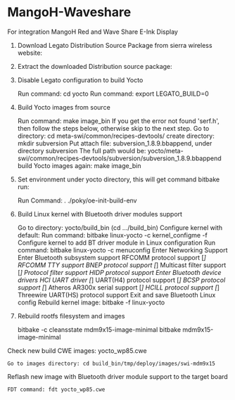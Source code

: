 # MangoH-Waveshare
For integration MangoH Red and Wave Share E-Ink Display


1. Download Legato Distribution Source Package from sierra wireless website:

    <!--i Yocto Source (Around 4 GB)
    The file name is Legato-Dist-Source-mdm9x15-SWI9X15Y_07.10.04.00.tar.bz2--!>

2. Extract the downloaded Distribution source package:

    <!-- i Run command: tar -xvjf Legato-Dist-Source-mdm9x15-SWI9X15Y_07.10.04.00.tar.bz2--!>

3. Disable Legato configuration to build Yocto

    Run command: cd yocto
    Run command: export LEGATO_BUILD=0

4. Build Yocto images from source

    Run command: make image_bin
    If you get the error not found 'serf.h', then follow the steps below, otherwise skip to the next step.
        Go to directory: cd meta-swi/common/recipes-devtools/
        create directory: mkdir subversion
        Put attach file: subversion_1.8.9.bbappend, under directory subversion
        The full path would be: yocto/meta-swi/common/recipes-devtools/subversion/subversion_1.8.9.bbappend
        build Yocto images again: make image_bin
5. Set environment under yocto directory, this will get command bitbake run:

    Run Command: . ./poky/oe-init-build-env
    
6. Build Linux kernel with Bluetooth driver modules support

    Go to directory: yocto/build_bin (cd …/build_bin)
    Configure kernel with default:
        Run command: bitbake linux-yocto -c kernel_configme -f
    Configure kernel to add BT driver module in Linux configuration
        Run command: bitbake linux-yocto -c menuconfig
        Enter Networking Support
        Enter <M> Bluetooth subsystem support
            <M> RFCOMM protocol support
            [*] RFCOMM TTY support
            <M> BNEP protocol support
            [*] Multicast filter support
            [*] Protocol filter support
            <M> HIDP protocol support
        Enter Bluetooth device drivers
            <M> HCI UART driver
            [*] UART(H4) protocol support
            [*] BCSP protocol support
            [*] Atheros AR300x serial support
            [*] HCILL protocol support
            [*] Threewire UART(HS) protocol support
    Exit and save Bluetooth Linux config
    Rebuild kernel image: bitbake -f linux-yocto
 
 7. Rebuild rootfs filesystem and images

    bitbake -c cleansstate mdm9x15-image-minimal
    bitbake mdm9x15-image-minimal

Check new build CWE images: yocto_wp85.cwe

    Go to images directory: cd build_bin/tmp/deploy/images/swi-mdm9x15

Reflash new image with Bluetooth driver module support to the target board

    FDT command: fdt yocto_wp85.cwe




